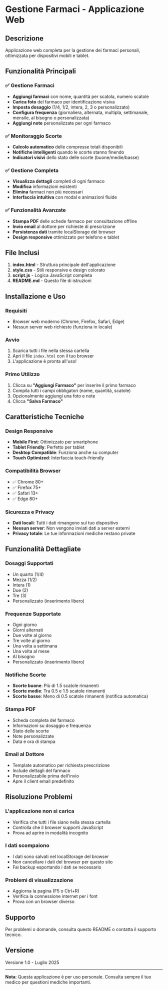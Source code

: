 # Gestione Farmaci - Applicazione Web

## Descrizione
Applicazione web completa per la gestione dei farmaci personali, ottimizzata per dispositivi mobili e tablet.

## Funzionalità Principali

### ✅ Gestione Farmaci
- **Aggiungi farmaci** con nome, quantità per scatola, numero scatole
- **Carica foto** del farmaco per identificazione visiva
- **Imposta dosaggio** (1/4, 1/2, intera, 2, 3 o personalizzato)
- **Configura frequenza** (giornaliera, alternata, multipla, settimanale, mensile, al bisogno o personalizzata)
- **Aggiungi note** personalizzate per ogni farmaco

### ✅ Monitoraggio Scorte
- **Calcolo automatico** delle compresse totali disponibili
- **Notifiche intelligenti** quando le scorte stanno finendo
- **Indicatori visivi** dello stato delle scorte (buone/medie/basse)

### ✅ Gestione Completa
- **Visualizza dettagli** completi di ogni farmaco
- **Modifica** informazioni esistenti
- **Elimina** farmaci non più necessari
- **Interfaccia intuitiva** con modal e animazioni fluide

### ✅ Funzionalità Avanzate
- **Stampa PDF** delle schede farmaco per consultazione offline
- **Invio email** al dottore per richieste di prescrizione
- **Persistenza dati** tramite localStorage del browser
- **Design responsive** ottimizzato per telefono e tablet

## File Inclusi

1. **index.html** - Struttura principale dell'applicazione
2. **style.css** - Stili responsive e design colorato
3. **script.js** - Logica JavaScript completa
4. **README.md** - Questo file di istruzioni

## Installazione e Uso

### Requisiti
- Browser web moderno (Chrome, Firefox, Safari, Edge)
- Nessun server web richiesto (funziona in locale)

### Avvio
1. Scarica tutti i file nella stessa cartella
2. Apri il file `index.html` con il tuo browser
3. L'applicazione è pronta all'uso!

### Primo Utilizzo
1. Clicca su **"Aggiungi Farmaco"** per inserire il primo farmaco
2. Compila tutti i campi obbligatori (nome, quantità, scatole)
3. Opzionalmente aggiungi una foto e note
4. Clicca **"Salva Farmaco"**

## Caratteristiche Tecniche

### Design Responsive
- **Mobile First**: Ottimizzato per smartphone
- **Tablet Friendly**: Perfetto per tablet
- **Desktop Compatible**: Funziona anche su computer
- **Touch Optimized**: Interfaccia touch-friendly

### Compatibilità Browser
- ✅ Chrome 80+
- ✅ Firefox 75+
- ✅ Safari 13+
- ✅ Edge 80+

### Sicurezza e Privacy
- **Dati locali**: Tutti i dati rimangono sul tuo dispositivo
- **Nessun server**: Non vengono inviati dati a server esterni
- **Privacy totale**: Le tue informazioni mediche restano private

## Funzionalità Dettagliate

### Dosaggi Supportati
- Un quarto (1/4)
- Mezza (1/2)
- Intera (1)
- Due (2)
- Tre (3)
- Personalizzato (inserimento libero)

### Frequenze Supportate
- Ogni giorno
- Giorni alternati
- Due volte al giorno
- Tre volte al giorno
- Una volta a settimana
- Una volta al mese
- Al bisogno
- Personalizzato (inserimento libero)

### Notifiche Scorte
- **Scorte buone**: Più di 1.5 scatole rimanenti
- **Scorte medie**: Tra 0.5 e 1.5 scatole rimanenti
- **Scorte basse**: Meno di 0.5 scatole rimanenti (notifica automatica)

### Stampa PDF
- Scheda completa del farmaco
- Informazioni su dosaggio e frequenza
- Stato delle scorte
- Note personalizzate
- Data e ora di stampa

### Email al Dottore
- Template automatico per richiesta prescrizione
- Include dettagli del farmaco
- Personalizzabile prima dell'invio
- Apre il client email predefinito

## Risoluzione Problemi

### L'applicazione non si carica
- Verifica che tutti i file siano nella stessa cartella
- Controlla che il browser supporti JavaScript
- Prova ad aprire in modalità incognito

### I dati scompaiono
- I dati sono salvati nel localStorage del browser
- Non cancellare i dati del browser per questo sito
- Fai backup esportando i dati se necessario

### Problemi di visualizzazione
- Aggiorna la pagina (F5 o Ctrl+R)
- Verifica la connessione internet per i font
- Prova con un browser diverso

## Supporto
Per problemi o domande, consulta questo README o contatta il supporto tecnico.

## Versione
Versione 1.0 - Luglio 2025

---
**Nota**: Questa applicazione è per uso personale. Consulta sempre il tuo medico per questioni mediche importanti.

